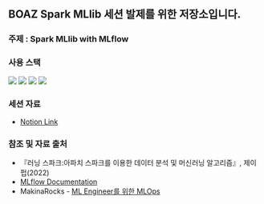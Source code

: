 ## BOAZ Spark MLlib 세션 발제를 위한 저장소입니다. 

### 주제 : Spark MLlib with MLflow
### 사용 스택 <br>
<img src="https://img.shields.io/badge/Python-3776AB?style=flat&logo=Python&logoColor=white"/>
<img src="https://img.shields.io/badge/Spark-E25A1C?style=flat&logo=apachespark&logoColor=white"/>
<img src="https://img.shields.io/badge/MLflow-0194E2?style=flat&logo=mlflow&logoColor=white"/>
<img src="https://img.shields.io/badge/Docker-2496ED?style=flat&logo=Docker&logoColor=white"/>

### 세션 자료
- [Notion Link](https://messy-farmer-90e.notion.site/Spark-MLlib-with-MLflow-5a570324349f4aa38ca94c86cc68e7b7)

### 참조 및 자료 출처
- 『러닝 스파크:아파치 스파크를 이용한 데이터 분석 및 머신러닝 알고리즘』, 제이펍(2022)
- [MLflow Documentation](https://mlflow.org/docs/latest/index.html)
- MakinaRocks - [ML Engineer를 위한 MLOps](https://mlops-for-mle.github.io/tutorial/)